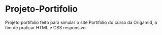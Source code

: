 # Projeto-Portifolio
Projeto portifolio feito para simular o site Portifolio do curso da Origamid,  a fim de praticar  HTML e CSS responsivo.
